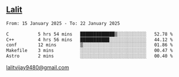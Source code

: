 ## [Lalit](https://lalit.sh)

<!--START_SECTION:waka-->

```txt
From: 15 January 2025 - To: 22 January 2025

C           5 hrs 54 mins   █████████████▒░░░░░░░░░░░   52.78 %
C++         4 hrs 56 mins   ███████████░░░░░░░░░░░░░░   44.12 %
conf        12 mins         ▒░░░░░░░░░░░░░░░░░░░░░░░░   01.86 %
Makefile    3 mins          ░░░░░░░░░░░░░░░░░░░░░░░░░   00.47 %
Astro       2 mins          ░░░░░░░░░░░░░░░░░░░░░░░░░   00.40 %
```

<!--END_SECTION:waka-->

lalitvijay9480@gmail.com
